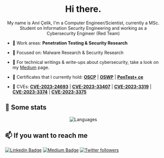 <h1 align="center">Hi there.</h1>

<p align="center">My name is Anıl Çelik, I'm a Computer Engineer/Scientist, currently a MSc. Student on Information Security Engineering and working as a Cybersecurity Engineer (Red Team)</p>

- 🔭 Work areas: **Penetration Testing & Security Research**

- 🎯 Focused on: Malware Research & Security Research

- 📝 For technical writings & write-ups about cybersecurity, take a look on my [Medium](http://anil.gigalav.uk) page.

- 📜 Certificates that I currently hold: **[OSCP](https://www.credential.net/3e3797bc-3f9e-44a1-9ed5-ff9d7a23cbeb)** | **[OSWP](https://www.credential.net/0cbef274-985e-42d8-ae50-c7fc3bb5d4c0#gs.71n5bt)** | **[PenTest+ ce](https://www.credly.com/badges/4d152b92-dc62-4e23-a932-9c6b618a1012)**
- 🎩 CVEs: **[CVE-2023-24693](https://cve.mitre.org/cgi-bin/cvename.cgi?name=CVE-2023-24693)** | **[CVE-2023-33407](https://cve.mitre.org/cgi-bin/cvename.cgi?name=CVE-2023-33407)** | **[CVE-2023-3319](https://cve.mitre.org/cgi-bin/cvename.cgi?name=CVE-2023-3319)** | **[CVE-2023-3374](https://cve.mitre.org/cgi-bin/cvename.cgi?name=CVE-2023-3374)** | **[CVE-2023-3375](https://cve.mitre.org/cgi-bin/cvename.cgi?name=CVE-2023-3375)**

## 📌 Some stats

<p align="center">
  <img  src="https://github-readme-stats.vercel.app/api/top-langs/?username=ccelikanil&layout=compact&hide=html,css" alt="Languages" />
</p>

## 📫 If you want to reach me

[![Linkedin Badge](https://img.shields.io/badge/Anıl%20Celik-Connect%20on%20linkedin-black?style=for-the-badge&logo=linkedin)](https://www.linkedin.com/in/anilcelik97/) 
[![Medium Badge](https://img.shields.io/badge/Anıl%20Celik-follow%20on%20medium-black?style=for-the-badge&logo=medium)](https://anilcelik.medium.com)
[![Twitter followers](https://img.shields.io/badge/Anıl%20Celik-follow%20on%20twitter-black?style=for-the-badge&logo=twitter)](https://twitter.com/ccelikanil)

